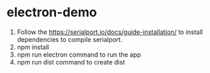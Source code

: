 # electron-demo

1. Follow the https://serialport.io/docs/guide-installation/ to install dependencies to compile serialport.
2. npm install
3. npm run electron command to run the app
4. npm run dist command to create dist
